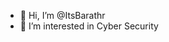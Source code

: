 - 👋 Hi, I’m @ItsBarathr
- 👀 I’m interested in Cyber Security

<!---
ItsBarathr/ItsBarathr is a ✨ special ✨ repository because its `README.md` (this file) appears on your GitHub profile.
You can click the Preview link to take a look at your changes.
--->
